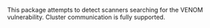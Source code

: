 This package attempts to detect scanners searching for the VENOM
vulnerability.  Cluster communication is fully supported. 
